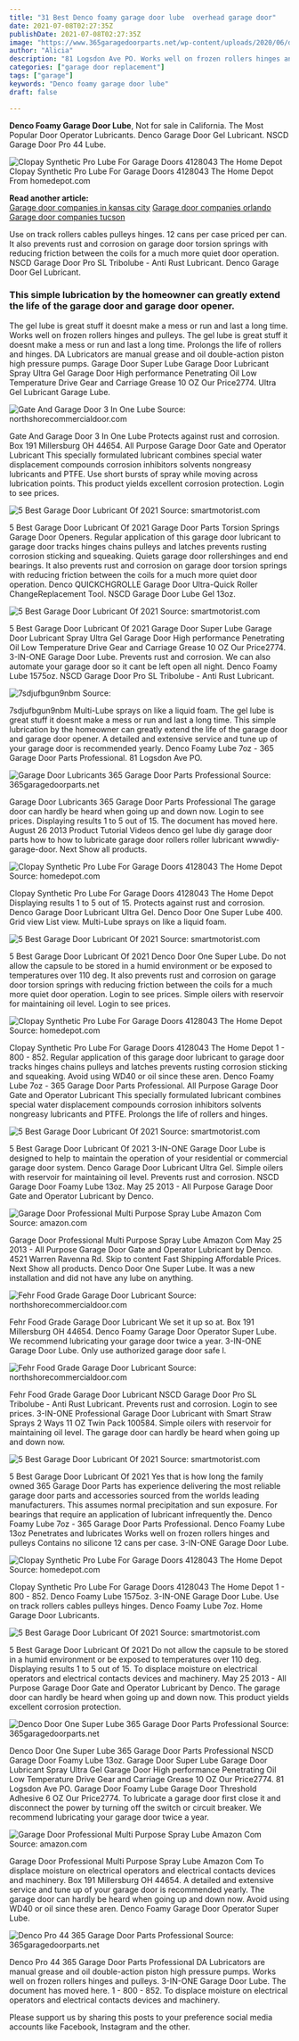 ```yaml
---
title: "31 Best Denco foamy garage door lube  overhead garage door"
date: 2021-07-08T02:27:35Z
publishDate: 2021-07-08T02:27:35Z
image: "https://www.365garagedoorparts.net/wp-content/uploads/2020/06/denco44_1__1-scaled.jpg"
author: "Alicia"
description: "81 Logsdon Ave PO. Works well on frozen rollers hinges and pulleys. Denco foamy garage door lube"
categories: ["garage door replacement"]
tags: ["garage"]
keywords: "Denco foamy garage door lube"
draft: false

---
```

<!-- Head tag Code -->
**Denco Foamy Garage Door Lube**, Not for sale in California. The Most Popular Door Operator Lubricants. Denco Garage Door Gel Lubricant. NSCD Garage Door Pro 44 Lube.

![Clopay Synthetic Pro Lube For Garage Doors 4128043 The Home Depot](https://images.homedepot-static.com/productImages/0ed37f1d-6d02-424d-ba8e-b15eae7308d9/svn/clopay-garage-door-parts-4128043-e1_600.jpg "Clopay Synthetic Pro Lube For Garage Doors 4128043 The Home Depot")
Clopay Synthetic Pro Lube For Garage Doors 4128043 The Home Depot From homedepot.com

**Read another article:**  
[Garage door companies in kansas city](/garage-door-companies-in-kansas-city/)
[Garage door companies orlando](/garage-door-companies-orlando/)
[Garage door companies tucson](/garage-door-companies-tucson/)


Use on track rollers cables pulleys hinges. 12 cans per case priced per can. It also prevents rust and corrosion on garage door torsion springs with reducing friction between the coils for a much more quiet door operation. NSCD Garage Door Pro SL Tribolube - Anti Rust Lubricant. Denco Garage Door Gel Lubricant.

### This simple lubrication by the homeowner can greatly extend the life of the garage door and garage door opener.

The gel lube is great stuff it doesnt make a mess or run and last a long time. Works well on frozen rollers hinges and pulleys. The gel lube is great stuff it doesnt make a mess or run and last a long time. Prolongs the life of rollers and hinges. DA Lubricators are manual grease and oil double-action piston high pressure pumps. Garage Door Super Lube Garage Door Lubricant Spray Ultra Gel Garage Door High performance Penetrating Oil Low Temperature Drive Gear and Carriage Grease 10 OZ Our Price2774. Ultra Gel Lubricant Garage Lube.


![Gate And Garage Door 3 In One Lube](https://sep.yimg.com/ay/yhst-16416632405890/gate-and-garage-door-3-in-one-dry-lube-62.gif "Gate And Garage Door 3 In One Lube")
Source: northshorecommercialdoor.com

Gate And Garage Door 3 In One Lube Protects against rust and corrosion. Box 191 Millersburg OH 44654. All Purpose Garage Door Gate and Operator Lubricant This specially formulated lubricant combines special water displacement compounds corrosion inhibitors solvents nongreasy lubricants and PTFE. Use short bursts of spray while moving across lubrication points. This product yields excellent corrosion protection. Login to see prices.

![5 Best Garage Door Lubricant Of 2021](https://m.media-amazon.com/images/I/41DHIvQ2OPL.jpg "5 Best Garage Door Lubricant Of 2021")
Source: smartmotorist.com

5 Best Garage Door Lubricant Of 2021 Garage Door Parts Torsion Springs Garage Door Openers. Regular application of this garage door lubricant to garage door tracks hinges chains pulleys and latches prevents rusting corrosion sticking and squeaking. Quiets garage door rollershinges and end bearings. It also prevents rust and corrosion on garage door torsion springs with reducing friction between the coils for a much more quiet door operation. Denco QUICKCHGROLLE Garage Door Ultra-Quick Roller ChangeReplacement Tool. NSCD Garage Door Lube Gel 13oz.

![5 Best Garage Door Lubricant Of 2021](https://m.media-amazon.com/images/I/41w55vg-bWL.jpg "5 Best Garage Door Lubricant Of 2021")
Source: smartmotorist.com

5 Best Garage Door Lubricant Of 2021 Garage Door Super Lube Garage Door Lubricant Spray Ultra Gel Garage Door High performance Penetrating Oil Low Temperature Drive Gear and Carriage Grease 10 OZ Our Price2774. 3-IN-ONE Garage Door Lube. Prevents rust and corrosion. We can also automate your garage door so it cant be left open all night. Denco Foamy Lube 1575oz. NSCD Garage Door Pro SL Tribolube - Anti Rust Lubricant.

![7sdjufbgun9nbm](https://www.365garagedoorparts.net/wp-content/uploads/2020/06/door1lube_rgb.jpg "7sdjufbgun9nbm")
Source: 

7sdjufbgun9nbm Multi-Lube sprays on like a liquid foam. The gel lube is great stuff it doesnt make a mess or run and last a long time. This simple lubrication by the homeowner can greatly extend the life of the garage door and garage door opener. A detailed and extensive service and tune up of your garage door is recommended yearly. Denco Foamy Lube 7oz - 365 Garage Door Parts Professional. 81 Logsdon Ave PO.

![Garage Door Lubricants 365 Garage Door Parts Professional](https://www.365garagedoorparts.net/wp-content/uploads/2020/06/3-in-one_2_-scaled-300x450.jpg "Garage Door Lubricants 365 Garage Door Parts Professional")
Source: 365garagedoorparts.net

Garage Door Lubricants 365 Garage Door Parts Professional The garage door can hardly be heard when going up and down now. Login to see prices. Displaying results 1 to 5 out of 15. The document has moved here. August 26 2013 Product Tutorial Videos denco gel lube diy garage door parts how to how to lubricate garage door rollers roller lubricant wwwdiy-garage-door. Next Show all products.

![Clopay Synthetic Pro Lube For Garage Doors 4128043 The Home Depot](https://images.homedepot-static.com/productImages/3b9172ba-983a-4c56-b3e7-69f929914432/svn/clopay-garage-door-parts-4128043-c3_600.jpg "Clopay Synthetic Pro Lube For Garage Doors 4128043 The Home Depot")
Source: homedepot.com

Clopay Synthetic Pro Lube For Garage Doors 4128043 The Home Depot Displaying results 1 to 5 out of 15. Protects against rust and corrosion. Denco Garage Door Lubricant Ultra Gel. Denco Door One Super Lube 400. Grid view List view. Multi-Lube sprays on like a liquid foam.

![5 Best Garage Door Lubricant Of 2021](https://www.smartmotorist.com/wp-content/uploads/2019/04/Best-Garage-Door-Lubricant-e1554522061396.jpg "5 Best Garage Door Lubricant Of 2021")
Source: smartmotorist.com

5 Best Garage Door Lubricant Of 2021 Denco Door One Super Lube. Do not allow the capsule to be stored in a humid environment or be exposed to temperatures over 110 deg. It also prevents rust and corrosion on garage door torsion springs with reducing friction between the coils for a much more quiet door operation. Login to see prices. Simple oilers with reservoir for maintaining oil level. Login to see prices.

![Clopay Synthetic Pro Lube For Garage Doors 4128043 The Home Depot](https://images.homedepot-static.com/productImages/cc12f31c-ee67-4c80-a79f-939cbf0dcd3b/svn/clopay-garage-door-parts-4128043-64_1000.jpg "Clopay Synthetic Pro Lube For Garage Doors 4128043 The Home Depot")
Source: homedepot.com

Clopay Synthetic Pro Lube For Garage Doors 4128043 The Home Depot 1 - 800 - 852. Regular application of this garage door lubricant to garage door tracks hinges chains pulleys and latches prevents rusting corrosion sticking and squeaking. Avoid using WD40 or oil since these aren. Denco Foamy Lube 7oz - 365 Garage Door Parts Professional. All Purpose Garage Door Gate and Operator Lubricant This specially formulated lubricant combines special water displacement compounds corrosion inhibitors solvents nongreasy lubricants and PTFE. Prolongs the life of rollers and hinges.

![5 Best Garage Door Lubricant Of 2021](https://m.media-amazon.com/images/I/31YzzfPNdWL.jpg "5 Best Garage Door Lubricant Of 2021")
Source: smartmotorist.com

5 Best Garage Door Lubricant Of 2021 3-IN-ONE Garage Door Lube is designed to help to maintain the operation of your residential or commercial garage door system. Denco Garage Door Lubricant Ultra Gel. Simple oilers with reservoir for maintaining oil level. Prevents rust and corrosion. NSCD Garage Door Foamy Lube 13oz. May 25 2013 - All Purpose Garage Door Gate and Operator Lubricant by Denco.

![Garage Door Professional Multi Purpose Spray Lube Amazon Com](https://images-na.ssl-images-amazon.com/images/I/819k38coeQL._AC_UL600_SR600,600_.jpg "Garage Door Professional Multi Purpose Spray Lube Amazon Com")
Source: amazon.com

Garage Door Professional Multi Purpose Spray Lube Amazon Com May 25 2013 - All Purpose Garage Door Gate and Operator Lubricant by Denco. 4521 Warren Ravenna Rd. Skip to content Fast Shipping Affordable Prices. Next Show all products. Denco Door One Super Lube. It was a new installation and did not have any lube on anything.

![Fehr Food Grade Garage Door Lubricant](https://sep.yimg.com/ay/yhst-16416632405890/fehr-food-grade-garage-door-lubricant-13.gif "Fehr Food Grade Garage Door Lubricant")
Source: northshorecommercialdoor.com

Fehr Food Grade Garage Door Lubricant We set it up so at. Box 191 Millersburg OH 44654. Denco Foamy Garage Door Operator Super Lube. We recommend lubricating your garage door twice a year. 3-IN-ONE Garage Door Lube. Only use authorized garage door safe l.

![Fehr Food Grade Garage Door Lubricant](https://sep.yimg.com/ay/yhst-16416632405890/food-grade-garage-door-lubricant-31.gif "Fehr Food Grade Garage Door Lubricant")
Source: northshorecommercialdoor.com

Fehr Food Grade Garage Door Lubricant NSCD Garage Door Pro SL Tribolube - Anti Rust Lubricant. Prevents rust and corrosion. Login to see prices. 3-IN-ONE Professional Garage Door Lubricant with Smart Straw Sprays 2 Ways 11 OZ Twin Pack 100584. Simple oilers with reservoir for maintaining oil level. The garage door can hardly be heard when going up and down now.

![5 Best Garage Door Lubricant Of 2021](https://m.media-amazon.com/images/I/313UGx9IZRL.jpg "5 Best Garage Door Lubricant Of 2021")
Source: smartmotorist.com

5 Best Garage Door Lubricant Of 2021 Yes that is how long the family owned 365 Garage Door Parts has experience delivering the most reliable garage door parts and accessories sourced from the worlds leading manufacturers. This assumes normal precipitation and sun exposure. For bearings that require an application of lubricant infrequently the. Denco Foamy Lube 7oz - 365 Garage Door Parts Professional. Denco Foamy Lube 13oz Penetrates and lubricates Works well on frozen rollers hinges and pulleys Contains no silicone 12 cans per case. 3-IN-ONE Garage Door Lube.

![Clopay Synthetic Pro Lube For Garage Doors 4128043 The Home Depot](https://images.homedepot-static.com/productImages/0ed37f1d-6d02-424d-ba8e-b15eae7308d9/svn/clopay-garage-door-parts-4128043-e1_600.jpg "Clopay Synthetic Pro Lube For Garage Doors 4128043 The Home Depot")
Source: homedepot.com

Clopay Synthetic Pro Lube For Garage Doors 4128043 The Home Depot 1 - 800 - 852. Denco Foamy Lube 1575oz. 3-IN-ONE Garage Door Lube. Use on track rollers cables pulleys hinges. Denco Foamy Lube 7oz. Home Garage Door Lubricants.

![5 Best Garage Door Lubricant Of 2021](https://www.smartmotorist.com/wp-content/uploads/2019/04/Best-Garage-Door-Lubricant-types-e1554522166852.jpg "5 Best Garage Door Lubricant Of 2021")
Source: smartmotorist.com

5 Best Garage Door Lubricant Of 2021 Do not allow the capsule to be stored in a humid environment or be exposed to temperatures over 110 deg. Displaying results 1 to 5 out of 15. To displace moisture on electrical operators and electrical contacts devices and machinery. May 25 2013 - All Purpose Garage Door Gate and Operator Lubricant by Denco. The garage door can hardly be heard when going up and down now. This product yields excellent corrosion protection.

![Denco Door One Super Lube 365 Garage Door Parts Professional](https://www.365garagedoorparts.net/wp-content/uploads/2020/06/foamy-13.jpg "Denco Door One Super Lube 365 Garage Door Parts Professional")
Source: 365garagedoorparts.net

Denco Door One Super Lube 365 Garage Door Parts Professional NSCD Garage Door Foamy Lube 13oz. Garage Door Super Lube Garage Door Lubricant Spray Ultra Gel Garage Door High performance Penetrating Oil Low Temperature Drive Gear and Carriage Grease 10 OZ Our Price2774. 81 Logsdon Ave PO. Garage Door Foamy Lube Garage Door Threshold Adhesive 6 OZ Our Price2774. To lubricate a garage door first close it and disconnect the power by turning off the switch or circuit breaker. We recommend lubricating your garage door twice a year.

![Garage Door Professional Multi Purpose Spray Lube Amazon Com](https://m.media-amazon.com/images/I/41hBntdwEVL._AC_SY580_.jpg "Garage Door Professional Multi Purpose Spray Lube Amazon Com")
Source: amazon.com

Garage Door Professional Multi Purpose Spray Lube Amazon Com To displace moisture on electrical operators and electrical contacts devices and machinery. Box 191 Millersburg OH 44654. A detailed and extensive service and tune up of your garage door is recommended yearly. The garage door can hardly be heard when going up and down now. Avoid using WD40 or oil since these aren. Denco Foamy Garage Door Operator Super Lube.

![Denco Pro 44 365 Garage Door Parts Professional](https://www.365garagedoorparts.net/wp-content/uploads/2020/06/denco44_1__1-scaled.jpg "Denco Pro 44 365 Garage Door Parts Professional")
Source: 365garagedoorparts.net

Denco Pro 44 365 Garage Door Parts Professional DA Lubricators are manual grease and oil double-action piston high pressure pumps. Works well on frozen rollers hinges and pulleys. 3-IN-ONE Garage Door Lube. The document has moved here. 1 - 800 - 852. To displace moisture on electrical operators and electrical contacts devices and machinery.

Please support us by sharing this posts to your preference social media accounts like Facebook, Instagram and the other.

